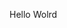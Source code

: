 Hello Wolrd






















































































































































































































































































































































































































































































































































































































































































































































































































































































































































































































































































































































































































































































































































































































































































































































































































































































































































































































































































































































































































































































































































































































































































































































































































































































































































































































































































































































































































































































































































































































































































































































































































































































































































































































































































































































































































































































































































































































































































































































































































































































































































































































































































































































































































































